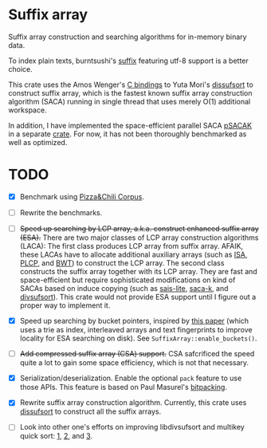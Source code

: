 Suffix array
============

Suffix array construction and searching algorithms for in-memory binary data.

To index plain texts, burntsushi's [suffix](https://crates.io/crates/suffix) featuring utf-8 support is a better choice.

This crate uses the Amos Wenger's [C bindings](https://crates.io/crates/cdivsufsort) to Yuta Mori's [dissufsort](https://github.com/y-256/libdivsufsort) to construct suffix array, which is the fastest known suffix array construction algorithm (SACA) running in single thread that uses merely O(1) additional workspace.

In addition, I have implemented the space-efficient parallel SACA [pSACAK](https://ieeexplore.ieee.org/document/8371211) in a separate [crate](https://crates.io/crates/psacak). For now, it has not been thoroughly benchmarked as well as optimized.

TODO
=====
* [x] Benchmark using [Pizza&Chili Corpus](http://pizzachili.dcc.uchile.cl).

* [ ] Rewrite the benchmarks.

* [ ] <del>Speed up searching by LCP array, a.k.a. construct enhanced suffix array (ESA).</del>
      There are two major classes of LCP array construction algorithms (LACA):
      The first class produces LCP array from suffix array. AFAIK, these LACAs have to allocate additional auxiliary arrays (such as [ISA](https://dl.acm.org/doi/10.5555/647820.736222), [PLCP](https://doi.org/10.1007/978-3-642-02441-2_17), and [BWT](https://dl.acm.org/doi/10.5555/2790248.2790251)) to construct the LCP array.
      The second class constructs the suffix array together with its LCP array.
      They are fast and space-efficient but require sophisticated modifications on kind of SACAs based on induce copying (such as [sais-lite](https://arxiv.org/abs/1101.3448), [saca-k](https://dl.acm.org/doi/10.1016/j.ipl.2016.09.010), and [divsufsort](https://arxiv.org/abs/1710.01896)).
      This crate would not provide ESA support until I figure out a proper way to implement it.

* [x] Speed up searching by bucket pointers, inspired by [this paper](https://dl.acm.org/doi/10.1145/1376616.1376683) (which uses a trie as index, interleaved arrays and text fingerprints to improve locality for ESA searching on disk).
      See `SuffixArray::enable_buckets()`.

* [ ] <del>Add compressed suffix array (CSA) support.</del>
      CSA safcrificed the speed quite a lot to gain some space efficiency, which is not that necessary.

* [x] Serialization/deserialization. Enable the optional `pack` feature to use those APIs. This feature is based on Paul Masurel's [bitpacking](https://crates.io/crates/bitpacking).

* [x] Rewrite suffix array construction algorithm.
      Currently, this crate uses [dissufsort](https://github.com/y-256/libdivsufsort) to construct all the suffix arrays.

* [ ] Look into other one's efforts on improving libdivsufsort and multikey quick sort: [1](http://panthema.net/2013/parallel-string-sorting/), [2](https://github.com/akamiru/sort/wiki/General-Description-of-DAware), and [3](https://github.com/jlabeit/parallel-divsufsort).